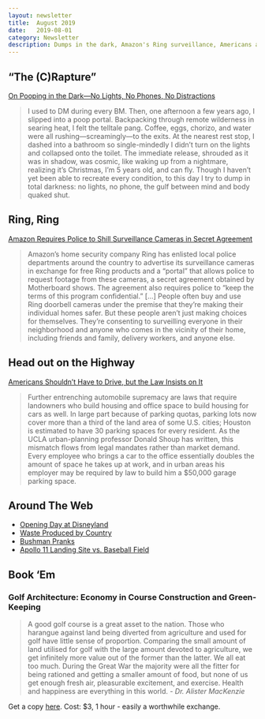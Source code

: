 ```yaml
---
layout: newsletter
title:  August 2019
date:   2019-08-01
category: Newsletter
description: Dumps in the dark, Amazon's Ring surveillance, Americans and driving, the first day at Disneyland, waste, a man in a bush, and the scale of the Apollo 11 landing site
---
```


## “The (C)Rapture”

[On Pooping in the Dark—No Lights, No Phones, No Distractions](https://www.wired.com/story/pooping-dark/?verso=true "On Pooping in the Dark—No Lights, No Phones, No Distractions")

> I used to DM during every BM. Then, one afternoon a few years ago, I slipped into a poop portal. Backpacking through remote wilderness in searing heat, I felt the telltale pang. Coffee, eggs, chorizo, and water were all rushing—screamingly—to the exits. At the nearest rest stop, I dashed into a bathroom so single-mindedly I didn’t turn on the lights and collapsed onto the toilet. The immediate release, shrouded as it was in shadow, was cosmic, like waking up from a nightmare, realizing it’s Christmas, I’m 5 years old, and can fly. Though I haven’t yet been able to recreate every condition, to this day I try to dump in total darkness: no lights, no phone, the gulf between mind and body quaked shut.
> 

## Ring, Ring

[Amazon Requires Police to Shill Surveillance Cameras in Secret Agreement](https://www.vice.com/en_us/article/mb88za/amazon-requires-police-to-shill-surveillance-cameras-in-secret-agreement?xyz "Amazon Requires Police to Shill Surveillance Cameras in Secret Agreement")

> Amazon’s home security company Ring has enlisted local police departments around the country to advertise its surveillance cameras in exchange for free Ring products and a “portal” that allows police to request footage from these cameras, a secret agreement obtained by Motherboard shows. The agreement also requires police to “keep the terms of this program confidential.”
> […]
> People often buy and use Ring doorbell cameras under the premise that they’re making their individual homes safer. But these people aren’t just making choices for themselves. They’re consenting to surveilling everyone in their neighborhood and anyone who comes in the vicinity of their home, including friends and family, delivery workers, and anyone else.
> 

## Head out on the Highway

[Americans Shouldn’t Have to Drive, but the Law Insists on It](https://www.theatlantic.com/ideas/archive/2019/07/car-crashes-arent-always-unavoidable/592447/ "Americans Shouldn’t Have to Drive, but the Law Insists on It")

> Further entrenching automobile supremacy are laws that require landowners who build housing and office space to build housing for cars as well. In large part because of parking quotas, parking lots now cover more than a third of the land area of some U.S. cities; Houston is estimated to have 30 parking spaces for every resident. As the UCLA urban-planning professor Donald Shoup has written, this mismatch flows from legal mandates rather than market demand. Every employee who brings a car to the office essentially doubles the amount of space he takes up at work, and in urban areas his employer may be required by law to build him a $50,000 garage parking space.

## Around The Web

- [Opening Day at Disneyland](https://www.theatlantic.com/photo/2019/07/opening-day-disneyland-photos-1955/594655/ "Opening Day at Disneyland")
- [Waste Produced by Country](https://i.imgur.com/aZV8rau.gifv "Waste Produced by Country")
- [Bushman Pranks](https://www.youtube.com/watch?v=GNZ3UCGjHo8&feature=youtu.be)
- [Apollo 11 Landing Site vs. Baseball Field](https://history.nasa.gov/alsj/a11/A11vsMLB.gif "Apollo 11 Landing Site vs. Baseball Field")

## Book ‘Em

### Golf Architecture: Economy in Course Construction and Green-Keeping

> A good golf course is a great asset to the nation. Those who harangue against land being diverted from agriculture and used for golf have little sense of proportion. Comparing the small amount of land utilised for golf with the large amount devoted to agriculture, we get infinitely more value out of the former than the latter. We all eat too much. During the Great War the majority were all the fitter for being rationed and getting a smaller amount of food, but none of us get enough fresh air, pleasurable excitement, and exercise. Health and happiness are everything in this world.
> *- Dr. Alister MacKenzie*

Get a copy [here](https://www.amazon.com/Golf-Architecture-Economy-Construction-Green-Keeping/dp/1733591141 "Golf Architecture: Economy in Course Construction and Green-Keeping"). Cost: $3, 1 hour - easily a worthwhile exchange.
